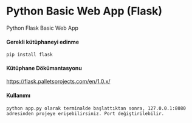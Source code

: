 # Python Basic Web App (Flask)
  Python Flask Basic Web App

#### Gerekli kütüphaneyi edinme
    pip install flask

#### Kütüphane Dökümantasyonu
https://flask.palletsprojects.com/en/1.0.x/


#### Kullanımı 
    python app.py olarak terminalde başlattıktan sonra, 127.0.0.1:8080 adresinden projeye erişebilirsiniz. Port değiştirilebilir.
